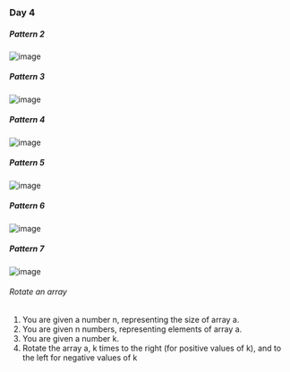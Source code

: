### Day 4
##### Pattern 2 
![image](https://user-images.githubusercontent.com/69578414/141684545-5eccc2fc-b1e4-4ef7-9621-19fb3c8d0381.png)

##### Pattern 3
![image](https://user-images.githubusercontent.com/69578414/141685348-899cb976-bbdd-40f9-8e60-6d9035a28c0b.png)

##### Pattern 4
![image](https://user-images.githubusercontent.com/69578414/141685726-c5e048c7-48b7-4fae-b314-8afae6ba068c.png)

##### Pattern 5
![image](https://user-images.githubusercontent.com/69578414/141686963-865bf6f2-f193-47f9-87d9-ab2a0375b503.png)

##### Pattern 6
![image](https://user-images.githubusercontent.com/69578414/141687121-9d6cf99b-af04-4e64-8a39-e56bd4ea6988.png)

##### Pattern 7
![image](https://user-images.githubusercontent.com/69578414/141690302-fe3f409a-da2f-4ebd-9edd-6272bf10b824.png)

###### Rotate an array
1. You are given a number n, representing the size of array a.
2. You are given n numbers, representing elements of array a.
3. You are given a number k.
4. Rotate the array a, k times to the right (for positive values of k), and to
the left for negative values of k
